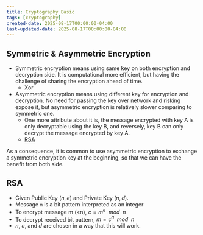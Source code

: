 ```yaml
---
title: Cryptography Basic
tags: [cryptography]
created-date: 2025-08-17T00:00:00-04:00
last-updated-date: 2025-08-17T00:00:00-04:00
---
```


## Symmetric & Asymmetric Encryption

- Symmetric encryption means using same key on both encryption and decryption side. It is computational more efficient, but having the challenge of sharing the encryption ahead of time.
	- Xor
- Asymmetric encryption means using different key for encryption and decryption. No need for passing the key over network and risking expose it, but asymmetric encryption is relatively slower comparing to symmetric one.
	- One more attribute about it is, the message encrypted with key A is only decryptable using the key B, and reversely, key B can only decrypt the message encrypted by key A.
	- [RSA](#RSA)

As a consequence, it is common to use asymmetric encryption to exchange a symmetric encryption key at the beginning, so that we can have the benefit from both side.

## RSA

- Given Public Key $(n, e)$ and Private Key $(n, d)$.
- Message `m` is a bit pattern interpreted as an integer
- To encrypt message m (<n), $c = m^e \ \ {mod} \ \ n$
- To decrypt received bit pattern, $m = c^d \ \ {mod} \ \ n$
- $n$, $e$, and $d$ are chosen in a way that this will work.